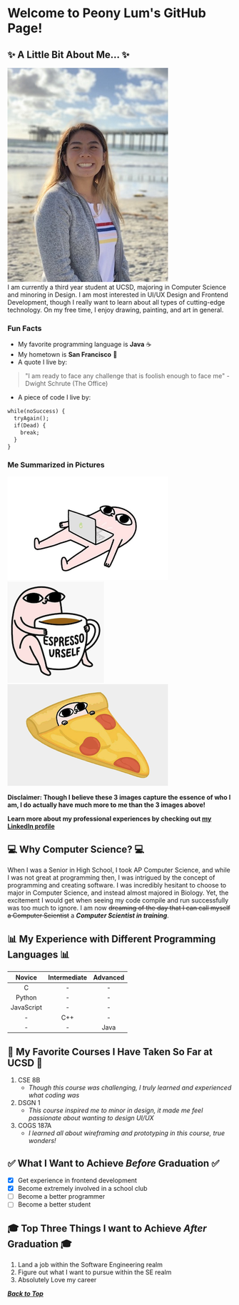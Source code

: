 # Welcome to Peony Lum's GitHub Page!

## :sparkles: A Little Bit About Me... :sparkles:
![Peony Lum Picture](Images/Peony.JPG) <br />
I am currently a third year student at UCSD, majoring in Computer Science and minoring in Design. I am most interested in UI/UX Design and Frontend 
Development, though I really want to learn about all types of cutting-edge technology. On my free time, I enjoy drawing, painting, and art in general.

### Fun Facts 
- My favorite programming language is **Java** :coffee:
- My hometown is **San Francisco** :bridge_at_night:
- A quote I live by: 
> "I am ready to face any challenge that is foolish enough to face me" - Dwight Schrute (The Office)
- A piece of code I live by:
```
while(noSuccess) {
  tryAgain();
  if(Dead) {
    break;
  }
}
```

### Me Summarized in Pictures
![Programming](Images/Ketnipz_Computer.png)
![Love Coffee](Images/Ketnipz_Coffee.png)
![Pizza](Images/Ketnipz_Pizza.png)

**Disclaimer: Though I believe these 3 images capture the essence of who I am, I do actually have much more to me than the 3 images above!**

**Learn more about my professional experiences by checking out [my LinkedIn profile](https://linkedin.com/in/peony-lum)**

## :computer: Why Computer Science? :computer:
When I was a Senior in High School, I took AP Computer Science, and while I was not great at programming then, I was intrigued by the concept of programming and creating software. I was incredibly hesitant to choose to major in Computer Science, and instead almost majored in Biology. Yet, the excitement I would get when seeing my code compile and run successfully was too much to ignore. I am now ~~dreaming of the day that I can call myself a Computer Scientist~~ a ***Computer Scientist in training***. 

## :bar_chart: My Experience with Different Programming Languages :bar_chart:
| Novice | Intermediate | Advanced |
| :----: | :----------: | :------: |
| C | - | - |
| Python | - | - |
| JavaScript | - | - |
| - | C++ | - |
| - | - | Java |

## :book: My Favorite Courses I Have Taken So Far at UCSD :book:
1. CSE 8B <br/>
   - *Though this course was challenging, I truly learned and experienced what coding was*
2. DSGN 1 <br/>
   - *This course inspired me to minor in design, it made me feel passionate about wanting to design UI/UX*
3. COGS 187A <br/>
   - *I learned all about wireframing and prototyping in this course, true wonders!*

## :white_check_mark: What I Want to Achieve *Before* Graduation :white_check_mark:
- [x] Get experience in frontend development
- [x] Become extremely involved in a school club
- [ ] Become a better programmer
- [ ] Become a better student

## :mortar_board: Top Three Things I want to Achieve *After* Graduation :mortar_board:
1. Land a job within the Software Engineering realm
2. Figure out what I want to pursue within the SE realm
3. Absolutely Love my career

[***Back to Top***](#welcome-to-peony-lum's-github-page!)
